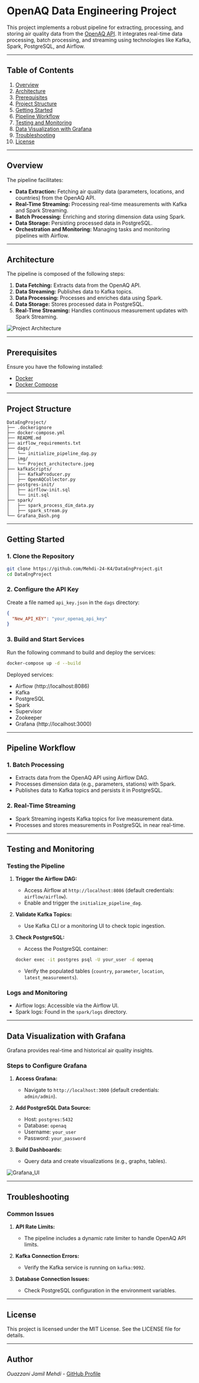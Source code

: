 # OpenAQ Data Engineering Project

This project implements a robust pipeline for extracting, processing, and storing air quality data from the [OpenAQ API](https://docs.openaq.org/). It integrates real-time data processing, batch processing, and streaming using technologies like Kafka, Spark, PostgreSQL, and Airflow.

---

## Table of Contents
1. [Overview](#overview)
2. [Architecture](#architecture)
3. [Prerequisites](#prerequisites)
4. [Project Structure](#project-structure)
5. [Getting Started](#getting-started)
6. [Pipeline Workflow](#pipeline-workflow)
7. [Testing and Monitoring](#testing-and-monitoring)
8. [Data Visualization with Grafana](#data-visualization-with-grafana)
9. [Troubleshooting](#troubleshooting)
10. [License](#license)

---

## Overview
The pipeline facilitates:
- **Data Extraction:** Fetching air quality data (parameters, locations, and countries) from the OpenAQ API.
- **Real-Time Streaming:** Processing real-time measurements with Kafka and Spark Streaming.
- **Batch Processing:** Enriching and storing dimension data using Spark.
- **Data Storage:** Persisting processed data in PostgreSQL.
- **Orchestration and Monitoring:** Managing tasks and monitoring pipelines with Airflow.

---

## Architecture

The pipeline is composed of the following steps:
1. **Data Fetching:** Extracts data from the OpenAQ API.
2. **Data Streaming:** Publishes data to Kafka topics.
3. **Data Processing:** Processes and enriches data using Spark.
4. **Data Storage:** Stores processed data in PostgreSQL.
5. **Real-Time Streaming:** Handles continuous measurement updates with Spark Streaming.

![Project Architecture](img/Project_architecture.jpeg)

---

## Prerequisites

Ensure you have the following installed:
- [Docker](https://www.docker.com/)
- [Docker Compose](https://docs.docker.com/compose/)

---

## Project Structure

```
DataEngProject/ 
├── .dockerignore 
├── docker-compose.yml 
├── README.md 
├── airflow_requirements.txt 
├── dags/ 
│   └── initialize_pipeline_dag.py 
├── img/ 
│   └── Project_architecture.jpeg 
├── kafkaScripts/ 
│   ├── KafkaProducer.py 
│   ├── OpenAQCollector.py 
├── postgres-init/ 
│   ├── airflow-init.sql 
│   └── init.sql 
├── spark/ 
│   ├── spark_process_dim_data.py 
│   ├── spark_stream.py 
└── Grafana_Dash.png 
```

---

## Getting Started

### 1. Clone the Repository

```bash
git clone https://github.com/Mehdi-24-K4/DataEngProject.git
cd DataEngProject
```

### 2. Configure the API Key
Create a file named `api_key.json` in the `dags` directory:

```json
{
  "New_API_KEY": "your_openaq_api_key"
}
```

### 3. Build and Start Services
Run the following command to build and deploy the services:

```bash
docker-compose up -d --build
```

Deployed services:
- Airflow (http://localhost:8086)
- Kafka
- PostgreSQL
- Spark
- Supervisor
- Zookeeper
- Grafana (http://localhost:3000)

---

## Pipeline Workflow

### 1. Batch Processing
- Extracts data from the OpenAQ API using Airflow DAG.
- Processes dimension data (e.g., parameters, stations) with Spark.
- Publishes data to Kafka topics and persists it in PostgreSQL.

### 2. Real-Time Streaming
- Spark Streaming ingests Kafka topics for live measurement data.
- Processes and stores measurements in PostgreSQL in near real-time.

---

## Testing and Monitoring

### Testing the Pipeline
1. **Trigger the Airflow DAG:**
   - Access Airflow at `http://localhost:8086` (default credentials: `airflow/airflow`).
   - Enable and trigger the `initialize_pipeline_dag`.

2. **Validate Kafka Topics:**
   - Use Kafka CLI or a monitoring UI to check topic ingestion.

3. **Check PostgreSQL:**
   - Access the PostgreSQL container:

   ```bash
   docker exec -it postgres psql -U your_user -d openaq
   ```

   - Verify the populated tables (`country`, `parameter`, `location`, `latest_measurements`).

### Logs and Monitoring
- Airflow logs: Accessible via the Airflow UI.
- Spark logs: Found in the `spark/logs` directory.

---

## Data Visualization with Grafana

Grafana provides real-time and historical air quality insights.

### Steps to Configure Grafana

1. **Access Grafana:**
   - Navigate to `http://localhost:3000` (default credentials: `admin/admin`).

2. **Add PostgreSQL Data Source:**
   - Host: `postgres:5432`
   - Database: `openaq`
   - Username: `your_user`
   - Password: `your_password`

3. **Build Dashboards:**
   - Query data and create visualizations (e.g., graphs, tables).

![Grafana_UI](img/Grafana_UI.png)

---

## Troubleshooting

### Common Issues
1. **API Rate Limits:**
   - The pipeline includes a dynamic rate limiter to handle OpenAQ API limits.

2. **Kafka Connection Errors:**
   - Verify the Kafka service is running on `kafka:9092`.

3. **Database Connection Issues:**
   - Check PostgreSQL configuration in the environment variables.

---

## License
This project is licensed under the MIT License. See the LICENSE file for details.

---

## Author

*Ouazzani Jamil Mehdi* - [GitHub Profile](https://github.com/Mehdi-24-K4)
